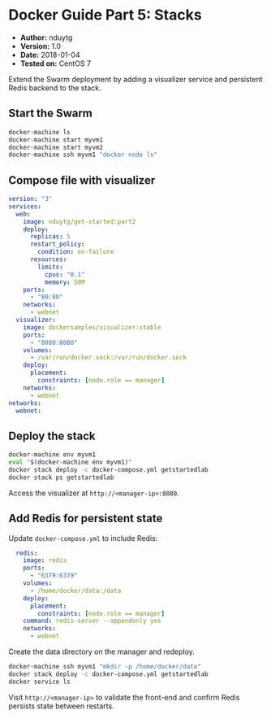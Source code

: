 # Docker Guide Part 5: Stacks

- **Author:** nduytg
- **Version:** 1.0
- **Date:** 2018-01-04
- **Tested on:** CentOS 7

Extend the Swarm deployment by adding a visualizer service and persistent Redis
backend to the stack.

## Start the Swarm

```bash
docker-machine ls
docker-machine start myvm1
docker-machine start myvm2
docker-machine ssh myvm1 "docker node ls"
```

## Compose file with visualizer

```yaml
version: "3"
services:
  web:
    image: nduytg/get-started:part2
    deploy:
      replicas: 5
      restart_policy:
        condition: on-failure
      resources:
        limits:
          cpus: "0.1"
          memory: 50M
    ports:
      - "80:80"
    networks:
      - webnet
  visualizer:
    image: dockersamples/visualizer:stable
    ports:
      - "8080:8080"
    volumes:
      - /var/run/docker.sock:/var/run/docker.sock
    deploy:
      placement:
        constraints: [node.role == manager]
    networks:
      - webnet
networks:
  webnet:
```

## Deploy the stack

```bash
docker-machine env myvm1
eval "$(docker-machine env myvm1)"
docker stack deploy -c docker-compose.yml getstartedlab
docker stack ps getstartedlab
```

Access the visualizer at `http://<manager-ip>:8080`.

## Add Redis for persistent state

Update `docker-compose.yml` to include Redis:

```yaml
  redis:
    image: redis
    ports:
      - "6379:6379"
    volumes:
      - /home/docker/data:/data
    deploy:
      placement:
        constraints: [node.role == manager]
    command: redis-server --appendonly yes
    networks:
      - webnet
```

Create the data directory on the manager and redeploy.

```bash
docker-machine ssh myvm1 "mkdir -p /home/docker/data"
docker stack deploy -c docker-compose.yml getstartedlab
docker service ls
```

Visit `http://<manager-ip>` to validate the front-end and confirm Redis persists
state between restarts.
